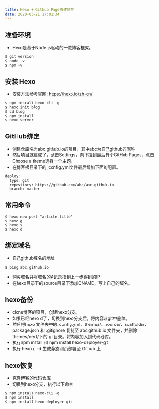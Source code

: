 ```yaml
---
title: Hexo + Github Page搭建博客
date: 2020-03-21 17:01:34
---
```


## 准备环境
- Hexo是基于Node.js驱动的一款博客框架。

```
$ git version
$ node -v
$ npm -v
```

## 安装 Hexo
- 安装方法参考官网: https://hexo.io/zh-cn/

```
$ npm install hexo-cli -g
$ hexo init blog
$ cd blog
$ npm install
$ hexo server
```

## GitHub绑定
- 创建仓库名为abc.github.io的项目，其中abc为自己github的昵称
- 然后项目就建成了，点击Settings，向下拉到最后有个GitHub Pages，点击Choose a theme选择一个主题。
- 在博客根目录下的_config.yml文件最后增加下面的配置。

```
deploy:
  type: git
  repository: https://github.com/abc/abc.github.io
  branch: master
```

## 常用命令
```
$ hexo new post "article title"
$ hexo g
$ hexo s
$ hexo d
```

## 绑定域名
- 自己github域名的地址
```
$ ping abc.github.io
```
- 购买域名并将域名的A记录指到上一步得到的IP
- 在hexo目录下的source目录下添加CNAME，写上自己的域名。

## hexo备份
- clone博客的项目，创建hexo分支。
- 如果已经hexo d了，切换到hexo分支后，将内容从git中删除。
- 然后将hexo 文件夹中的_config.yml、themes/、source/、scaffolds/、package.json 和 .gitignore 复制至 abc.github.io 文件夹，并删除 themes/next/下的.git目录。将内容加入到代码仓库。
- 执行npm install 和 npm install hexo-deployer-git
- 执行 hexo g -d 生成静态网页部署至 Github 上

## hexo恢复
- 克隆博客的代码仓库
- 切换到hexo分支，执行以下命令

```
$ npm install hexo-cli -g
$ npm install
$ npm install hexo-deployer-git
```
